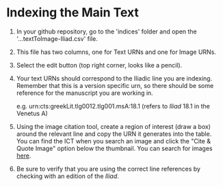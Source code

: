 # Indexing the Main Text #

1. In your github repository, go to the 'indices' folder and open the '...textToImage-Iliad.csv' file.
2. This file has two columns, one for Text URNs and one for Image URNs.
3. Select the edit button (top right corner, looks like a pencil).
4. Your text URNs should correspond to the Iliadic line you are indexing. Remember that this is a version specific urn, so there should be some reference for the manuscript you are working in.

    e.g. urn:cts:greekLit.tlg0012.tlg001.msA:18.1 (refers to *Iliad* 18.1 in the Venetus A)

5. Using the image citation tool, create a region of interest (draw a box) around the relevant line and copy the URN it generates into the table. You can find the ICT when you search an image and click the "Cite & Quote Image" option below the thumbnail. You can search for images [here](http://www.homermultitext.org/hmt-digital/).
6. Be sure to verify that you are using the correct line references by checking with an edition of the *Iliad*. 
